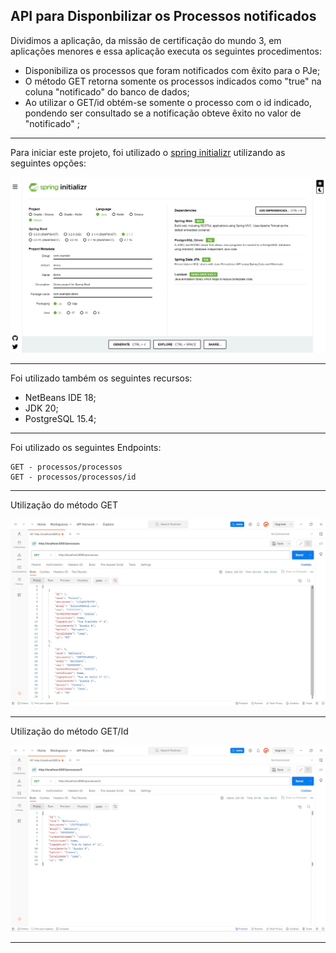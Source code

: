 ## API para Disponbilizar os Processos notificados

Dividimos a aplicação, da missão de certificação do mundo 3, em aplicações menores e essa aplicação executa os seguintes procedimentos:

- Disponibiliza os processos que foram notificados com êxito para o PJe;
- O método GET retorna somente os processos indicados como "true" na coluna "notificado" do banco de dados; 
- Ao utilizar o GET/id obtém-se somente o processo com o id indicado, pondendo ser consultado se a notificação obteve êxito no valor de "notificado" ;

<hr>

Para iniciar este projeto, foi utilizado o [spring initializr](https://start.spring.io/) utilizando as seguintes opções:

![image](spring.png)

<hr>

Foi utilizado também os seguintes recursos:
* NetBeans IDE 18;
* JDK 20;
* PostgreSQL 15.4;

<hr>

Foi utilizado os seguintes Endpoints:

```
GET - processos/processos
GET - processos/processos/id
```
<hr>

Utilização do método GET

![image](get.png)

<hr>

Utilização do método GET/Id

![image](getId.png)

<hr>
